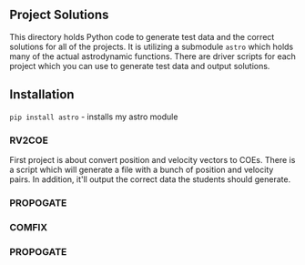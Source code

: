 ## Project Solutions

This directory holds Python code to generate test data and the correct solutions for all of the projects.
It is utilizing a submodule `astro` which holds many of the actual astrodynamic functions.
There are driver scripts for each project which you can use to generate test data and output solutions.

## Installation

`pip install astro` - installs my astro module

### RV2COE

First project is about convert position and velocity vectors to COEs.
There is a script which will generate a file with a bunch of position and velocity pairs. 
In addition, it'll output the correct data the students should generate.

### PROPOGATE

### COMFIX

### PROPOGATE

